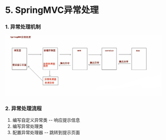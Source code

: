 # 5. SpringMVC异常处理

### 1. 异常处理机制

![异常处理机制](./res/异常处理流程.jpg)

### 2. 异常处理流程

1. 编写自定义异常类 -- 响应提示信息
2. 编写异常处理类
3. 配置异常处理器 -- 跳转到提示页面